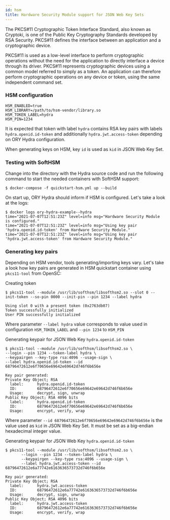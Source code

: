 ```yaml
---
id: hsm
title: Hardware Security Module support for JSON Web Key Sets
---
```


The PKCS#11 Cryptographic Token Interface Standard, also known as Cryptoki, is one of the Public Key Cryptography Standards developed by RSA Security. PKCS#11 defines the interface between an application and a cryptographic device.

PKCS#11 is used as a low-level interface to perform cryptographic operations without the need for the application to directly interface a device through its driver. PKCS#11 represents cryptographic devices using a common model referred to simply as a token. An application can therefore perform cryptographic operations on any device or token, using the same independent command set.

### HSM configuration
```
HSM_ENABLED=true
HSM_LIBRARY=/path/to/hsm-vendor/library.so
HSM_TOKEN_LABEL=hydra
HSM_PIN=1234
```

It is expected that token with label `hydra` contains RSA key pairs with labels `hydra.openid.id-token` and additionally `hydra.jwt.access-token` depending on ORY Hydra configuration.

When generating keys on HSM, key `id` is used as `kid` in JSON Web Key Set.

### Testing with SoftHSM

Change into the directory with the Hydra source code and run the following
command to start the needed containers with SoftHSM support:

```shell
$ docker-compose -f quickstart-hsm.yml up --build
```

On start up, ORY Hydra should inform if HSM is configured. Let's take a look at the logs:

```shell
$ docker logs ory-hydra-example--hydra
time="2021-07-07T12:51:23Z" level=info msg="Hardware Security Module is configured."
time="2021-07-07T12:51:23Z" level=info msg="Using key pair 'hydra.openid.id-token' from Hardware Security Module."
time="2021-07-07T12:51:23Z" level=info msg="Using key pair 'hydra.jwt.access-token' from Hardware Security Module."
```

### Generating key pairs

Depending on HSM vendor, tools generating/importing keys vary. Let's take a look how key pairs are generated in HSM quickstart container using `pkcs11-tool` from OpenSC:

Creating token
```shell
$ pkcs11-tool --module /usr/lib/softhsm/libsofthsm2.so --slot 0 --init-token --so-pin 0000 --init-pin --pin 1234 --label hydra

Using slot 0 with a present token (0x2763db07)
Token successfully initialized
User PIN successfully initialized
```

Where parameter `--label hydra` value corresponds to value used in configuration `HSM_TOKEN_LABEL` and `--pin 1234` to `HSM_PIN`

Generating keypair for JSON Web Key `hydra.openid.id-token`
```shell
$ pkcs11-tool --module /usr/lib/softhsm/libsofthsm2.so \
--login --pin 1234 --token-label hydra \
--keypairgen --key-type rsa:4096 --usage-sign \
--label hydra.openid.id-token --id 68796472612e6f70656e69642e69642d746f6b656e

Key pair generated:
Private Key Object; RSA
  label:      hydra.openid.id-token
  ID:         68796472612e6f70656e69642e69642d746f6b656e
  Usage:      decrypt, sign, unwrap
Public Key Object; RSA 4096 bits
  label:      hydra.openid.id-token
  ID:         68796472612e6f70656e69642e69642d746f6b656e
  Usage:      encrypt, verify, wrap
```

Where parameter `--id 68796472612e6f70656e69642e69642d746f6b656e` is the value used as `kid` in JSON Web Key Set. It must be set as a big-endian hexadecimal integer value.

Generating keypair for JSON Web Key `hydra.openid.id-token`
```shell
$ pkcs11-tool --module /usr/lib/softhsm/libsofthsm2.so \
       --login --pin 1234 --token-label hydra \
       --keypairgen --key-type rsa:4096 --usage-sign \
       --label hydra.jwt.access-token --id 68796472612e6a77742e6163636573732d746f6b656e

Key pair generated:
Private Key Object; RSA
  label:      hydra.jwt.access-token
  ID:         68796472612e6a77742e6163636573732d746f6b656e
  Usage:      decrypt, sign, unwrap
Public Key Object; RSA 4096 bits
  label:      hydra.jwt.access-token
  ID:         68796472612e6a77742e6163636573732d746f6b656e
  Usage:      encrypt, verify, wrap
```
